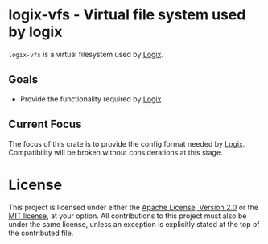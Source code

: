 # logix-vfs - Virtual file system used by logix

`logix-vfs` is a virtual filesystem used by [Logix][logix].

## Goals

- Provide the functionality required by [Logix][logix]

## Current Focus

The focus of this crate is to provide the config format needed by [Logix][logix]. Compatibility will be broken without considerations at this stage.

# License

This project is licensed under either the [Apache License, Version 2.0](LICENSE-APACHE) or the [MIT license](LICENSE-MIT),
at your option. All contributions to this project must also be under the same license, unless an exception is explicitly
stated at the top of the contributed file.

[logix]: https://github.com/logix-tool/logix
